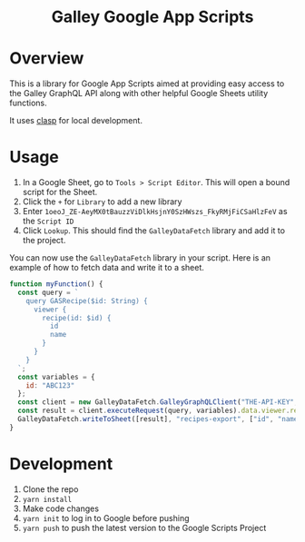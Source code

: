 <h1 align="center">
  <br>
  Galley Google App Scripts
  <br>
</h1>

# Overview

This is a library for Google App Scripts aimed at providing easy access to the Galley GraphQL API along with other helpful Google Sheets utility functions.

It uses [clasp](https://github.com/google/clasp) for local development.

# Usage

1. In a Google Sheet, go to `Tools > Script Editor`. This will open a bound script for the Sheet.
2. Click the `+` for `Library` to add a new library
3. Enter `1oeoJ_ZE-AeyMX0tBauzzViDlkHsjnY0SzHWszs_FkyRMjFiCSaHlzFeV` as the `Script ID`
4. Click `Lookup`. This should find the `GalleyDataFetch` library and add it to the project.
   
You can now use the `GalleyDataFetch` library in your script. Here is an example of how to fetch data and write it to a sheet.

```javascript
function myFunction() {
  const query = `
    query GASRecipe($id: String) {
      viewer {
        recipe(id: $id) {
          id
          name
        }
      }
    }
  `;
  const variables = {
    id: "ABC123"
  };
  const client = new GalleyDataFetch.GalleyGraphQLClient("THE-API-KEY", "staging");
  const result = client.executeRequest(query, variables).data.viewer.recipe;
  GalleyDataFetch.writeToSheet([result], "recipes-export", ["id", "name"])
}
```
# Development

1. Clone the repo
2. `yarn install`
3. Make code changes
4. `yarn init` to log in to Google before pushing
5. `yarn push` to push the latest version to the Google Scripts Project